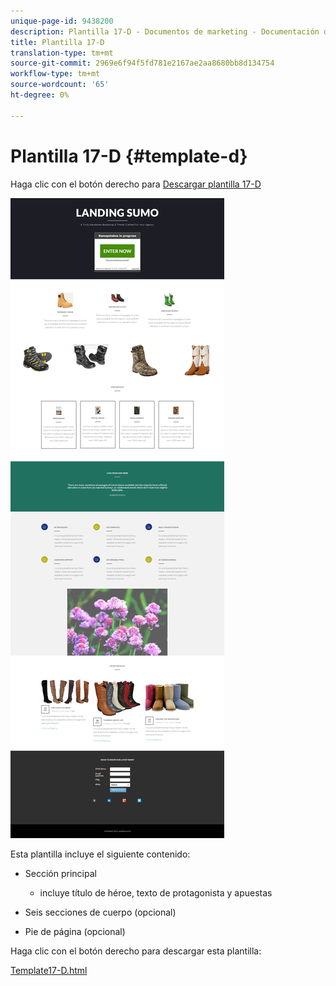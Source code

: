 ```yaml
---
unique-page-id: 9438200
description: Plantilla 17-D - Documentos de marketing - Documentación del producto
title: Plantilla 17-D
translation-type: tm+mt
source-git-commit: 2969e6f94f5fd781e2167ae2aa8680bb8d134754
workflow-type: tm+mt
source-wordcount: '65'
ht-degree: 0%

---
```



# Plantilla 17-D {#template-d}

Haga clic con el botón derecho para [Descargar plantilla 17-D](http://docs.marketo.com/download/attachments/9438200/template-17d.html?version=1&amp;modificationdate=1439843070000&amp;api=v2)

![](assets/image2015-8-17-17-3a22-3a19.png)

Esta plantilla incluye el siguiente contenido:

* Sección principal

   * incluye título de héroe, texto de protagonista y apuestas

* Seis secciones de cuerpo (opcional)
* Pie de página (opcional)

Haga clic con el botón derecho para descargar esta plantilla:

[Template17-D.html](http://docs.marketo.com/download/attachments/9438200/template-17d.html?version=1&amp;modificationdate=1439843070000&amp;api=v2)
